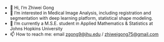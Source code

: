 - 👋 Hi, I’m Zhiwei Gong
- 👀 I’m interested in Medical Image Analysis, including registration and segmentation with deep learning platform, statistical shape modeling.
- 🌱 I’m currently a M.S.E. student in Applied Mathematics & Statistics at Johns Hopkins University
- 📫 How to reach me: email zgong9@jhu.edu / zhiweigong75@gmail.com

<!---
zhiweigong75/zhiweigong75 is a ✨ special ✨ repository because its `README.md` (this file) appears on your GitHub profile.
You can click the Preview link to take a look at your changes.
--->
